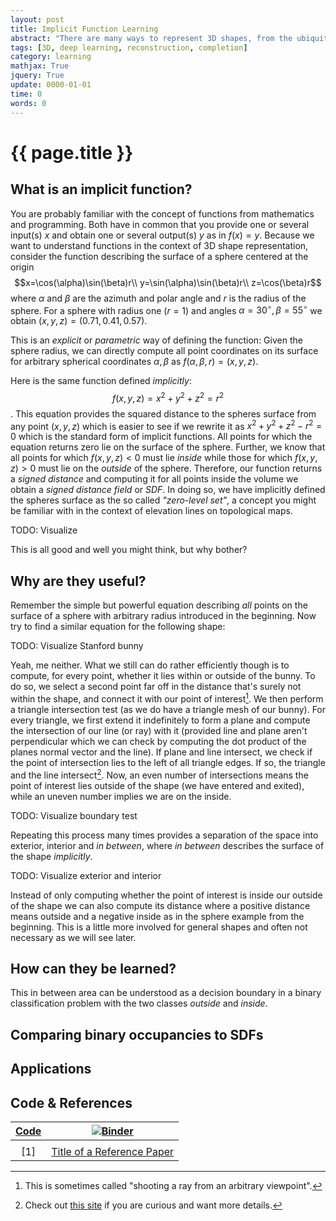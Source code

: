 ```yaml
---
layout: post
title: Implicit Function Learning
abstract: "There are many ways to represent 3D shapes, from the ubiquitous triangle mesh to voxel grids and point clouds. And then there is the one to rule them all: The implicit function."
tags: [3D, deep learning, reconstruction, completion]
category: learning
mathjax: True
jquery: True
update: 0000-01-01
time: 0
words: 0
---
```


# {{ page.title }}

## What is an implicit function?

You are probably familiar with the concept of functions from mathematics and programming. Both have in common that you provide one or several input(s) $x$ and obtain one or several output(s) $y$ as in $f(x)=y$. Because we want to understand functions in the context of 3D shape representation, consider the function describing the surface of a sphere centered at the origin
$$x=\cos(\alpha)\sin(\beta)r\\ y=\sin(\alpha)\sin(\beta)r\\ z=\cos(\beta)r$$
where $\alpha$ and $\beta$ are the azimuth and polar angle and $r$ is the radius of the sphere. For a sphere with radius one ($r=1$) and angles $\alpha=30^{\circ},\beta=55^{\circ}$ we obtain $(x,y,z)=(0.71,0.41,0.57)$.

<div data-include="/figures/implicit/sphere.html"></div>

This is an _explicit_ or _parametric_ way of defining the function: Given the sphere radius, we can directly compute all point coordinates on its surface for arbitrary spherical coordinates $\alpha,\beta$ as $f(\alpha,\beta,r)=(x,y,z)$.

Here is the same function defined _implicitly_:
$$f(x,y,z)=x^2+y^2+z^2=r^2$$. This equation provides the squared distance to the spheres surface from any point $(x,y,z)$ which is easier to see if we rewrite it as $x^2+y^2+z^2-r^2=0$ which is the standard form of implicit functions. All points for which the equation returns zero lie on the surface of the sphere. Further, we know that all points for which $f(x,y,z)<0$ must lie _inside_ while those for which $f(x,y,z)>0$ must lie on the _outside_ of the sphere. Therefore, our function returns a _signed distance_ and computing it for all points inside the volume we obtain a _signed distance field_ or _SDF_. In doing so, we have implicitly defined the spheres surface as the so called _"zero-level set"_, a concept you might be familiar with in the context of elevation lines on topological maps.

TODO: Visualize

This is all good and well you might think, but why bother?

## Why are they useful?

Remember the simple but powerful equation describing _all_ points on the surface of a sphere with arbitrary radius introduced in the beginning. Now try to find a similar equation for the following shape:

TODO: Visualize Stanford bunny

Yeah, me neither. What we still can do rather efficiently though is to compute, for every point, whether it lies within or outside of the bunny. To do so, we select a second point far off in the distance that's surely not within the shape, and connect it with our point of interest[^1]. We then perform a triangle intersection test (as we do have a triangle mesh of our bunny). For every triangle, we first extend it indefinitely to form a plane and compute the intersection of our line (or ray) with it (provided line and plane aren't perpendicular which we can check by computing the dot product of the planes normal vector and the line). If plane and line intersect, we check if the point of intersection lies to the left of all triangle edges. If so, the triangle and the line intersect[^2]. Now, an even number of intersections means the point of interest lies outside of the shape (we have entered and exited), while an uneven number implies we are on the inside.

TODO: Visualize boundary test

Repeating this process many times provides a separation of the space into exterior, interior and _in between_, where _in between_ describes the surface of the shape _implicitly_.

TODO: Visualize exterior and interior

Instead of only computing whether the point of interest is inside our outside of the shape we can also compute its distance where a positive distance means outside and a negative inside as in the sphere example from the beginning. This is a little more involved for general shapes and often not necessary as we will see later. 

[^1]: This is sometimes called "shooting a ray from an arbitrary viewpoint". 
[^2]: Check out [this site](https://www.scratchapixel.com/lessons/3d-basic-rendering/ray-tracing-rendering-a-triangle/ray-triangle-intersection-geometric-solution) if you are curious and want more details.

## How can they be learned?

This in between area can be understood as a decision boundary in a binary classification problem with the two classes _outside_ and _inside_.

## Comparing binary occupancies to SDFs

## Applications

## Code & References

| [Code](/url/to/notebook.ipynb) | [![Binder](https://mybinder.org/badge_logo.svg)](/url/to/binder/notebook.ipynb) |
| :----------------------------: | :-----------------------------------------------------------------------------: |
|                                |                                                                                 |
|              [1]               |                   [Title of a Reference Paper](/url/to/paper)                   |
